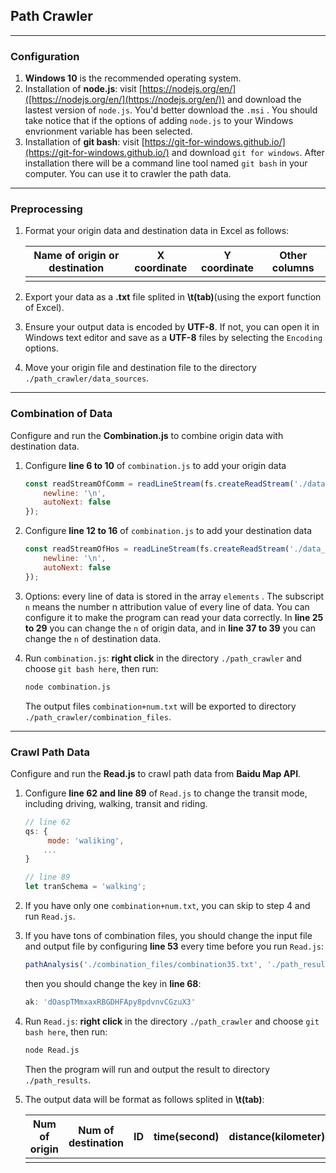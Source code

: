 ## Path Crawler

---

### Configuration

1. **Windows 10** is the recommended operating system.
2. Installation of **node.js**: visit [https://nodejs.org/en/]([https://nodejs.org/en/](https://nodejs.org/en/)) and download the lastest version of `node.js`. You'd better download the `.msi` . You should take notice that if the options of adding `node.js` to your Windows envrionment variable has been selected.
3. Installation of **git bash**: visit [https://git-for-windows.github.io/](https://git-for-windows.github.io/)  and download `git for windows`. After installation there will be a command line tool named `git bash` in your computer. You can use it to crawler the path data.

---

### Preprocessing

1. Format your origin data and destination data in Excel as follows:

   | Name of origin or destination | X coordinate | Y coordinate | Other columns |
   | ----------------------------- | ------------ | ------------ | ------------- |
   |                               |              |              |               |

2. Export your data as a **.txt** file splited in **\t(tab)**(using the export function of Excel).  

3. Ensure your output data is encoded by **UTF-8**. If not, you can open it in Windows text editor and save as a **UTF-8** files by selecting the `Encoding` options.

4. Move your origin file and destination file to the directory `./path_crawler/data_sources`.

---

### Combination of Data

Configure and run the **Combination.js** to combine origin data with destination data.

1. Configure **line 6 to 10** of `combination.js` to add your origin data

   ```js
   const readStreamOfComm = readLineStream(fs.createReadStream('./data_sources/origin_utf8.txt'), {
       newline: '\n',
       autoNext: false
   });
   ```

2. Configure **line 12 to 16** of `combination.js` to add your destination data

   ```js
   const readStreamOfHos = readLineStream(fs.createReadStream('./data_sources/destination_utf8.txt'), {
       newline: '\n',
       autoNext: false
   });
   ```

3. Options: every line of data is stored in the array `elements` . The subscript `n` means the number n attribution value of every line of data.  You can configure it to make the program can read your data correctly. In **line 25 to 29** you can change the `n` of origin data, and in **line 37 to 39** you can change the `n` of destination data.

4. Run `combination.js`: **right click** in the directory `./path_crawler` and choose `git bash here`, then run:

   ```bash
   node combination.js
   ```

   The output files `combination+num.txt` will be exported to directory `./path_crawler/combination_files`.

---

### Crawl Path Data

Configure and run the **Read.js** to crawl path data from **Baidu Map API**.

1. Configure **line 62 and line 89** of `Read.js` to change the transit mode, including driving, walking, transit and riding.

   ```js
   // line 62
   qs: {
     	mode: 'waliking',
       ...
   }

   // line 89
   let tranSchema = 'walking';
   ```

2. If you have only one  `combination+num.txt`,  you can skip to step 4 and run `Read.js`.

3. If you have tons of combination files, you should change the input file and output file by configuring **line 53** every time before you run `Read.js`:

   ```js
   pathAnalysis('./combination_files/combination35.txt', './path_results/path35.txt');
   ```

   then you should change the key in **line 68**:

   ```js
   ak: 'dOaspTMmxaxRBGDHFApy8pdvnvCGzuX3'
   ```

4. Run `Read.js`: **right click** in the directory `./path_crawler` and choose `git bash here`, then run:

   ```bash
   node Read.js
   ```

   Then the program will run and output the result to directory `./path_results`.

5. The output data will be format as follows splited in **\t(tab)**:

   | Num of origin | Num of destination | ID   | time(second) | distance(kilometer) | transit mode | path(x, y) |
   | ------------- | ------------------ | ---- | ------------ | ------------------- | ------------ | ---------- |
   |               |                    |      |              |                     |              |            |

   ​